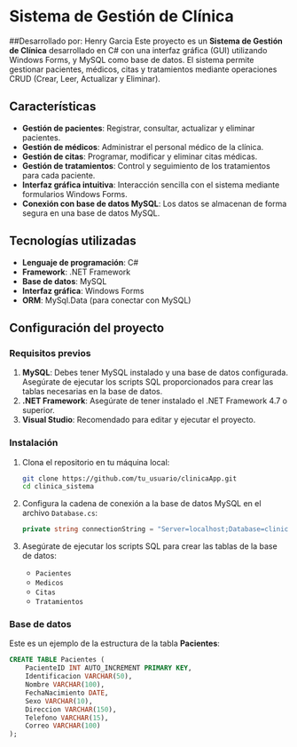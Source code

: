 # Sistema de Gestión de Clínica
##Desarrollado por: Henry Garcia
Este proyecto es un **Sistema de Gestión de Clínica** desarrollado en C# con una interfaz gráfica (GUI) utilizando Windows Forms, y MySQL como base de datos. El sistema permite gestionar pacientes, médicos, citas y tratamientos mediante operaciones CRUD (Crear, Leer, Actualizar y Eliminar).

## Características

- **Gestión de pacientes**: Registrar, consultar, actualizar y eliminar pacientes.
- **Gestión de médicos**: Administrar el personal médico de la clínica.
- **Gestión de citas**: Programar, modificar y eliminar citas médicas.
- **Gestión de tratamientos**: Control y seguimiento de los tratamientos para cada paciente.
- **Interfaz gráfica intuitiva**: Interacción sencilla con el sistema mediante formularios Windows Forms.
- **Conexión con base de datos MySQL**: Los datos se almacenan de forma segura en una base de datos MySQL.

## Tecnologías utilizadas

- **Lenguaje de programación**: C#
- **Framework**: .NET Framework
- **Base de datos**: MySQL
- **Interfaz gráfica**: Windows Forms
- **ORM**: MySql.Data (para conectar con MySQL)

## Configuración del proyecto

### Requisitos previos

1. **MySQL**: Debes tener MySQL instalado y una base de datos configurada. Asegúrate de ejecutar los scripts SQL proporcionados para crear las tablas necesarias en la base de datos.
2. **.NET Framework**: Asegúrate de tener instalado el .NET Framework 4.7 o superior.
3. **Visual Studio**: Recomendado para editar y ejecutar el proyecto.

### Instalación

1. Clona el repositorio en tu máquina local:
    ```bash
    git clone https://github.com/tu_usuario/clinicaApp.git
    cd clinica_sistema
    ```

2. Configura la cadena de conexión a la base de datos MySQL en el archivo `Database.cs`:
    ```csharp
    private string connectionString = "Server=localhost;Database=clinica;Uid=tu_usuario;Pwd=tu_contraseña;";
    ```

3. Asegúrate de ejecutar los scripts SQL para crear las tablas de la base de datos:
    - `Pacientes`
    - `Medicos`
    - `Citas`
    - `Tratamientos`

### Base de datos

Este es un ejemplo de la estructura de la tabla **Pacientes**:

```sql
CREATE TABLE Pacientes (
    PacienteID INT AUTO_INCREMENT PRIMARY KEY,
    Identificacion VARCHAR(50),
    Nombre VARCHAR(100),
    FechaNacimiento DATE,
    Sexo VARCHAR(10),
    Direccion VARCHAR(150),
    Telefono VARCHAR(15),
    Correo VARCHAR(100)
);

